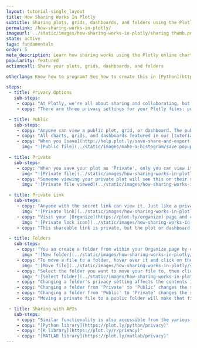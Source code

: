 ```yaml
---
layout: tutorial-single_layout
title: How Sharing Works In Plotly
subtitle: Sharing plots, grids, dashboards, and folders using the Plotly data visualization tool
permalink: /how-sharing-works-in-plotly/
imageurl: ../static/images/how-sharing-works-in-plotly/sharing thumb.png
state: active
tags: fundamentals
order: 5
meta_description: Learn how sharing works using the Plotly online charting tool.
popularity: featured
actioncall: Share your plots, grids, dashboards, and folders

otherlang: Know how to program? See how to create this in [Python](https://plot.ly/python/privacy) or [R](https://plot.ly/r/privacy).

steps:
 - title: Privacy Options
   sub-steps:
    - copy: "At Plotly, we're all about sharing and collaborating, but we understand that privacy is an important concern."
    - copy: "There are three privacy settings for your Plotly files: public, private and private link. The plots and grids have their own privacy settings, as well as the [dashboards](http://help.plot.ly/create-a-dashboard/). Visit [this](http://help.plot.ly/dashboard-privacy/#step-5-share-the-dashboard) page to learn more about dashboard privacy and how it interacts with plot privacy."

 - title: Public
   sub-steps:  
    - copy: "Anyone can view a public plot, grid, or dashboard. The public file will appear in your profile. It can also appear in the [Plotly feed](https://plot.ly/) and search engines. You don't need to be logged in to Plotly to view it."
    - copy: "All charts, grids, and dashboards featured in our [tutorials](http://help.plot.ly/tutorials/) are public. That way, *everyone* can view them."
    - copy: "When you [save](http://help.plot.ly/save-share-and-export-in-plotly/#step-1-save-your-plot) a plot, grid, or dashboard, select 'Public'."
      img: "![Public file](../static/images/make-a-histogram/save popup 2d hist.png)"

 - title: Private
   sub-steps:
    - copy: "When you save your plot as 'Private', only you can view it, as long as you're logged into your account. It won't appear in the Plotly feed, your profile, or search engines. You can [add collaborators](http://help.plot.ly/collaborate-in-plotly/) to a private file. Collaborators will be able to view and edit the file when they are logged in. Please note that community users can save only one private file. [Upgrade to PRO](https://plot.ly/products/cloud/) and save unlimited private files."
      img: "![Private file](../static/images/how-sharing-works-in-plotly/privatelink.png)"  
    - copy: "Someone viewing your private plot will see this on their screen."
      img: "![Private file viewed](../static/images/how-sharing-works-in-plotly/private 404.png)"  

 - title: Private Link
   sub-steps:
    - copy: "Anyone with the secret link can view it. Just like a private plot, it won't appear in the Plotly feed, your profile, or search engines. However, if it's embedded inside a webpage or an IPython notebook, anybody viewing that page will see it; you don't need to be logged in. Please note that secret plots count towards a user's private [file limit](https://plot.ly/products/cloud/)."
      img: "![Private link](../static/images/how-sharing-works-in-plotly/privatelink.png)"  
    - copy: "Visit your [Organize](https://plot.ly/organize) page and click on the arrow icon to locate the shareable link. You can tell a file is private or has a private link by the closed lock icon at the top corner."
      img: "![Private lock icon](../static/images/how-sharing-works-in-plotly/share link private lock.png)"
    - copy: "This shareable link is private, but the plot or dashboard can be viewed by anybody with this URL. They don't need to log in to their Plotly account."

 - title: Folders
   sub-steps:
    - copy: "You an create a folder from within your Organize page by clicking '+ New' and selecting 'Folder'. Community users can create only one folder, but you can [upgrade to Pro](https://plot.ly/settings/subscription/) for unlimited folders."
      img: "![New folder](../static/images/how-sharing-works-in-plotly/new folder.png)"
    - copy: "To move a file to a folder, hover over it and click on the folder icon."
      img: "![Move file](../static/images/how-sharing-works-in-plotly/select file.png)"
    - copy: "Select the folder you want to move your file to, then click 'Move'."
      img: "![Select folder](../static/images/how-sharing-works-in-plotly/move to folder.png)"
    - copy: "Changing a folder's privacy setting affects the contents in the following ways."
    - copy: "Changing a folder from 'Private' to 'Public' changes the setting of all files and folders to public."            
    - copy: "Changing a folder from 'Public' to 'Private' changes the status of the contents to private. Users with a [Community plan](https://plot.ly/products/cloud/) can keep one plot private. All Plotly users, however, can have unlimited private grids."
    - copy: "Moving a private file to a public folder will make that file public for the time it's there. If you move a public file to a private folder, viewers will still be able to see your file."

 - title: Sharing with APIs
   sub-steps:
    - copy: "Similar functionality is also accessible from the various [API libraries](https://plot.ly/api). View each page for details."            
    - copy: "[Python library](https://plot.ly/python/privacy)"
    - copy: "[R library](https://plot.ly/r/privacy)"            
    - copy: "[MATLAB library](https://plot.ly/matlab/privacy)"
---
```

